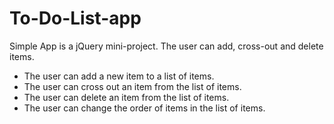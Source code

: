 # To-Do-List-app

Simple App is a jQuery mini-project. The user can add, cross-out and delete items.
- The user can add a new item to a list of items.
- The user can cross out an item from the list of items.
- The user can delete an item from the list of items.
- The user can change the order of items in the list of items.
